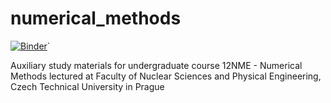 # numerical_methods
[![Binder](https://mybinder.org/badge.svg)](https://mybinder.org/v2/gh/valenpe7/numerical_methods/master)`

Auxiliary study materials for undergraduate course 12NME - Numerical Methods lectured at Faculty of Nuclear Sciences and Physical Engineering, Czech Technical University in Prague
